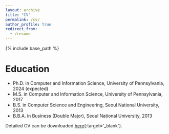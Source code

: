 ```yaml
---
layout: archive
title: "CV"
permalink: /cv/
author_profile: true
redirect_from:
  - /resume
---
```


{% include base_path %}

Education
======
* Ph.D. in Computer and Information Science, University of Pennsylvania, 2024 (expected)
* M.S. in Computer and Information Science, University of Pennsylvania, 2017
* B.S. in Computer Science and Engineering, Seoul National University, 2013
* B.B.A. in Business (Double Major), Seoul National University, 2013

Detailed CV can be downloaded [here](https://sooyongj.github.io/files/cv_sooyongj.pdf){:target='_blank'}.
